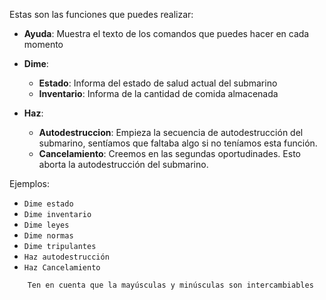 Estas son las funciones que puedes realizar:
- **Ayuda**: Muestra el texto de los comandos que puedes hacer en cada momento

- **Dime**:
    - **Estado**: Informa del estado de salud actual del submarino
    - **Inventario**: Informa de la cantidad de comida almacenada

- **Haz**:
    - **Autodestruccion**: Empieza la secuencia de autodestrucción del submarino, sentíamos que faltaba algo si no teníamos esta función.
    - **Cancelamiento**: Creemos en las segundas oportudinades. Esto aborta la autodestrucción del submarino.

Ejemplos:
- `Dime estado`
- `Dime inventario`
- `Dime leyes`
- `Dime normas`
- `Dime tripulantes`
- `Haz autodestrucción`
- `Haz Cancelamiento`

```
    Ten en cuenta que la mayúsculas y minúsculas son intercambiables
```